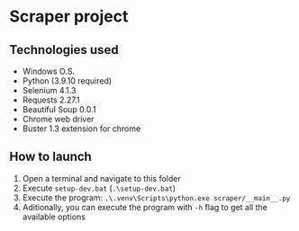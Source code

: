# Scraper project

## Technologies used

- Windows O.S.
- Python (3.9.10 required)
- Selenium 4.1.3
- Requests 2.27.1
- Beautiful Soup 0.0.1
- Chrome web driver
- Buster 1.3 extension for chrome

## How to launch

1. Open a terminal and navigate to this folder
2. Execute `setup-dev.bat` (`.\setup-dev.bat`)
3. Execute the program: `.\.venv\Scripts\python.exe scraper/__main__.py`
4. Aditionally, you can execute the program with `-h` flag to get all the available options

